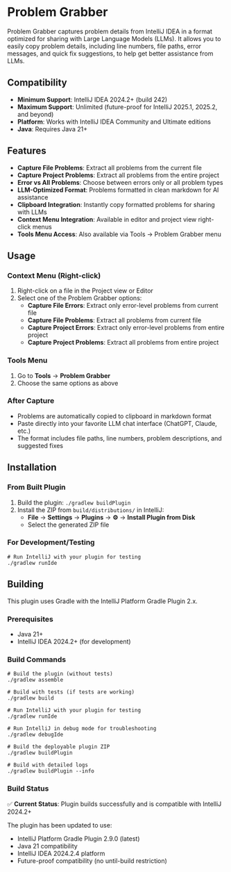 # Problem Grabber

<!-- Plugin description -->
Problem Grabber captures problem details from IntelliJ IDEA in a format optimized for sharing with Large Language Models (LLMs). It allows you to easily copy problem details, including line numbers, file paths, error messages, and quick fix suggestions, to help get better assistance from LLMs.
<!-- Plugin description end -->

## Compatibility

- **Minimum Support**: IntelliJ IDEA 2024.2+ (build 242)
- **Maximum Support**: Unlimited (future-proof for IntelliJ 2025.1, 2025.2, and beyond)
- **Platform**: Works with IntelliJ IDEA Community and Ultimate editions
- **Java**: Requires Java 21+

## Features

- **Capture File Problems**: Extract all problems from the current file
- **Capture Project Problems**: Extract all problems from the entire project
- **Error vs All Problems**: Choose between errors only or all problem types
- **LLM-Optimized Format**: Problems formatted in clean markdown for AI assistance
- **Clipboard Integration**: Instantly copy formatted problems for sharing with LLMs
- **Context Menu Integration**: Available in editor and project view right-click menus
- **Tools Menu Access**: Also available via Tools → Problem Grabber menu

## Usage

### Context Menu (Right-click)
1. Right-click on a file in the Project view or Editor
2. Select one of the Problem Grabber options:
   - **Capture File Errors**: Extract only error-level problems from current file
   - **Capture File Problems**: Extract all problems from current file
   - **Capture Project Errors**: Extract only error-level problems from entire project
   - **Capture Project Problems**: Extract all problems from entire project

### Tools Menu
1. Go to **Tools** → **Problem Grabber**
2. Choose the same options as above

### After Capture
- Problems are automatically copied to clipboard in markdown format
- Paste directly into your favorite LLM chat interface (ChatGPT, Claude, etc.)
- The format includes file paths, line numbers, problem descriptions, and suggested fixes

## Installation

### From Built Plugin
1. Build the plugin: `./gradlew buildPlugin`
2. Install the ZIP from `build/distributions/` in IntelliJ:
   - **File** → **Settings** → **Plugins** → **⚙️** → **Install Plugin from Disk**
   - Select the generated ZIP file

### For Development/Testing
```shell
# Run IntelliJ with your plugin for testing
./gradlew runIde
```

## Building

This plugin uses Gradle with the IntelliJ Platform Gradle Plugin 2.x.

### Prerequisites
- Java 21+
- IntelliJ IDEA 2024.2+ (for development)

### Build Commands

```shell
# Build the plugin (without tests)
./gradlew assemble
```

```shell
# Build with tests (if tests are working)
./gradlew build
```

```shell
# Run IntelliJ with your plugin for testing
./gradlew runIde
```

```shell
# Run IntelliJ in debug mode for troubleshooting
./gradlew debugIde
```

```shell
# Build the deployable plugin ZIP
./gradlew buildPlugin
```

```shell
# Build with detailed logs
./gradlew buildPlugin --info
```

### Build Status
✅ **Current Status**: Plugin builds successfully and is compatible with IntelliJ 2024.2+

The plugin has been updated to use:
- IntelliJ Platform Gradle Plugin 2.9.0 (latest)
- Java 21 compatibility
- IntelliJ IDEA 2024.2.4 platform
- Future-proof compatibility (no until-build restriction)
